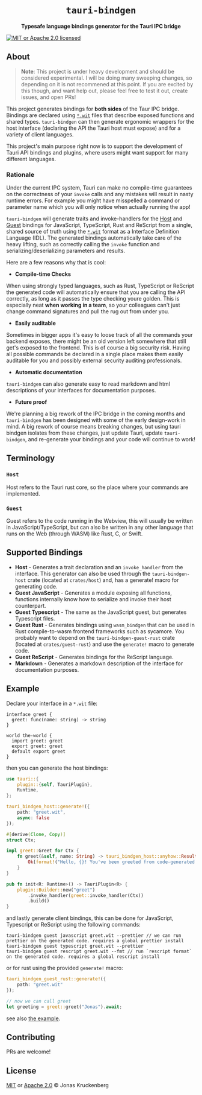 <div align="center">
  <h1>
    <code>tauri-bindgen</code>
  </h1>
  <p>
    <strong>Typesafe language bindings generator for the Tauri IPC bridge</strong>
  </p>
</div>

[![MIT or Apache 2.0 licensed][mit-or-apache-badge]][mit-or-apache-url]

[mit-or-apache-badge]: https://img.shields.io/badge/license-MIT%20or%20Apache%202.0-blue.svg
[mit-or-apache-url]: LICENSE

## About

> **Note**: This project is under heavy development and should be considered experimental.
> I will be doing many sweeping changes, so depending on it is not recommened at this point.
> If you are excited by this though, and want help out, please feel free to test it out, create issues, and open PRs!

This project generates bindings for **both sides** of the Taur IPC bridge. Bindings are declared using [`*.wit`](https://github.com/WebAssembly/component-model/blob/main/design/mvp/WIT.md) files that describe exposed functions and shared types. `tauri-bindgen` can then generate ergonomic wrappers for the host interface (declaring the API the Tauri host must expose) and for a variety of client languages.

This project's main purpose right now is to support the development of Tauri API bindings and plugins, where users might want support for many different languages.

### Rationale

Under the current IPC system, Tauri can make no compile-time guarantees on the correctness of your `invoke` calls and any mistakes will result in nasty runtime errors. For example you might have misspelled a command or parameter name which you will only notice when actually running the app!

`tauri-bindgen` will generate traits and invoke-handlers for the [Host](#host) and [Guest](#guest) bindings for JavaScript, TypeScript, Rust and ReScript from a single, shared source of truth using the [`*.wit`](https://github.com/WebAssembly/component-model/blob/main/design/mvp/WIT.md) format as a Interface Definition Language (IDL). The generated bindings automatically take care of the heavy lifting, such as correctly calling the `invoke` function and serializing/deserializing parameters and results.

Here are a few reasons why that is cool:

- **Compile-time Checks**

When using strongly typed languages, such as Rust, TypeScript or ReScript the generated code will automatically ensure that you are calling the API correctly, as long as it passes the type checking youre golden. This is especially neat **when working in a team**, so  your colleagues can't just change command signatures and pull the rug out from under you. 

- **Easily auditable**

Sometimes in bigger apps it's easy to loose track of all the commands your backend exposes, there might be an old version left somewhere that still get's exposed to the frontend. This is of course a big security risk. Having all possible commands be declared in a single place makes them easily auditable for you and possibly external security auditing professionals.

- **Automatic documentation**

`tauri-bindgen` can also generate easy to read markdown and html descriptions of your interfaces for documentation purposes.

- **Future proof**

We're planning a big rework of the IPC bridge in the coming months and `tauri-bindgen` has been designed with some of the early design-work in mind. A big rework of course means breaking changes, but using tauri bindgen isolates from these changes, just update Tauri, update `tauri-bindgen`, and re-generate your bindings and your code will continue to work!

## Terminology

### **`Host`**

Host refers to the Tauri rust core, so the place where your commands are implemented.

### **`Guest`**

Guest refers to the code running in the Webview, this will usually be written in JavaScript/TypeScript, but can also be written in any other language that runs on the Web (through WASM) like Rust, C, or Swift.

## Supported Bindings

- **Host** - Generates a trait declaration and an `invoke_handler` from the interface. This generator can also be used through the `tauri-bindgen-host` crate (located at `crates/host`) and, has a generate! macro for generating code.
- **Guest JavaScript** - Generates a module exposing all functions, functions internally know how to serialize and invoke their host counterpart.
- **Guest Typescript** - The same as the JavaScript guest, but generates Typescript files.
- **Guest Rust** - Generates bindings using `wasm_bindgen` that can be used in Rust compile-to-wasm frontend frameworks such as sycamore. You probably want to depend on the `tauri-bindgen-guest-rust` crate (located at `crates/guest-rust`) and use the `generate!` macro to generate code.
- **Guest ReScript** - Generates bindings for the ReScript language.
- **Markdown** - Generates a markdown description of the interface for documentation purposes.

## Example

Declare your interface in a `*.wit` file:

```wit
interface greet {
  greet: func(name: string) -> string
}

world the-world {
  import greet: greet
  export greet: greet
  default export greet
}
```

then you can generate the host bindings:

```rust
use tauri::{
    plugin::{self, TauriPlugin},
    Runtime,
};

tauri_bindgen_host::generate!({
    path: "greet.wit",
    async: false
});

#[derive(Clone, Copy)]
struct Ctx;

impl greet::Greet for Ctx {
    fn greet(&self, name: String) -> tauri_bindgen_host::anyhow::Result<String> {
        Ok(format!("Hello, {}! You've been greeted from code-generated Rust!", name))
    }
}

pub fn init<R: Runtime>() -> TauriPlugin<R> {
    plugin::Builder::new("greet")
        .invoke_handler(greet::invoke_handler(Ctx))
        .build()
}
```

and lastly generate client bindings, this can be done for JavaScript, Typescript or ReScript using the following commands:

```
tauri-bindgen guest javascript greet.wit --prettier // we can run prettier on the generated code. requires a global prettier install
tauri-bindgen guest typescript greet.wit --prettier
tauri-bindgen guest rescript greet.wit --fmt // run `rescript format` on the generated code. requires a global rescript install
```

or for rust using the provided `generate!` macro:

```rust
tauri_bindgen_guest_rust::generate!({
    path: "greet.wit"
});

// now we can call greet
let greeting = greet::greet("Jonas").await;
```

see also [the example](./examples/basic/).

## Contributing

PRs are welcome!

## License

[MIT](./LICENSE_MIT) or [Apache 2.0](./LICENSE_APACHE-2.0) © Jonas Kruckenberg